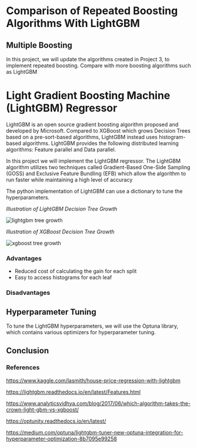 # Comparison of Repeated Boosting Algorithms With LightGBM

## Multiple Boosting
In this project, we will update the algorithms created in Project 3, to implement repeated boosting. Compare with more boosting algorithms such as LightGBM

# Light Gradient Boosting Machine (LightGBM) Regressor
LightGBM is an open source gradient boosting algorithm proposed and developed by Microsoft. Compared to XGBoost which grows Decision Trees based on a pre-sort-based algorithms, LightGBM instead uses histogram-based algorithms. LightGBM provides the following distributed learning algorithms: Feature parallel and Data parallel.


In this project we will implement the LightGBM regressor. The LightGBM algorithm utilizes two techniques called Gradient-Based One-Side Sampling (GOSS) and Exclusive Feature Bundling (EFB) which allow the algorithm to run faster while maintaining a high level of accuracy

The python implementation of LightGBM can use a dictionary to tune the hyperparameters.

*Illustration of LightGBM Decision Tree Growth*

![lightgbm tree growth](https://user-images.githubusercontent.com/98488236/156248524-17d3be55-97f7-43ed-9691-e5552ba1c19d.png)

*Illustration of XGBoost Decision Tree Growth*

![xgboost tree growth](https://user-images.githubusercontent.com/98488236/156248659-ab655193-601b-4df8-8c84-b5e6854d9bad.png)

### Advantages
 - Reduced cost of calculating the gain for each split
 - Easy to access histograms for each leaf
### Disadvantages

## Hyperparameter Tuning
To tune the LightGBM hyperparameters, we will use the Optuna library, which contains various optimizers for hyperparameter tuning.

## Conclusion

### References
https://www.kaggle.com/lasmith/house-price-regression-with-lightgbm

https://lightgbm.readthedocs.io/en/latest/Features.html

https://www.analyticsvidhya.com/blog/2017/06/which-algorithm-takes-the-crown-light-gbm-vs-xgboost/

https://optunity.readthedocs.io/en/latest/

https://medium.com/optuna/lightgbm-tuner-new-optuna-integration-for-hyperparameter-optimization-8b7095e99258
